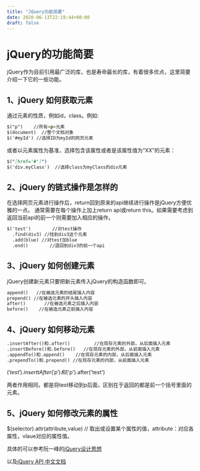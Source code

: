 ```yaml
---
title: "JQuery功能简要"
date: 2020-06-13T22:19:44+08:00
draft: false
---
```

# jQuery的功能简要

jQuery作为目前引用最广泛的库，也是寿命最长的库，有着很多优点，这里简要介绍一下它的一些功能。

## 1、jQuery 如何获取元素

通过元素的性质，例如id，class。例如:

```markdown
$("p")    //所有<p>元素
$(document)  //整个文档对象
$('#myId') //选择ID为myId的网页元素
```

或者以元素属性为基准，选择包含该属性或者是该属性值为“XX”的元素：

```markdown
$("[href='#']")
$('div.myClass')  //选择class为myClass的div元素
```

## 2、jQuery 的链式操作是怎样的

在选择网页元素进行操作后，return回到原来的api继续进行操作是jQuery方便优雅的一点。
通常需要在每个操作上加上return api或return this。如果需要考虑到返回当前api的前一个则需要加入相应的操作。

```markdown
$('test')        //对test操作
  .find(div3) //找到div3这个元素
  .add(blue) //对test加blue
  .end()        //退回到div3的前一个api
```

## 3、jQuery 如何创建元素

jQuery创建新元素只要把新元素传入jQuery的构造函数即可。

```markdown
append()   //在被选元素的结尾插入内容
prepend() //在被选元素的开头插入内容
after()       //在被选元素之后插入内容
before()    //在被选元素之前插入内容
```

## 4、jQuery 如何移动元素

```markdown
.insertAfter()和.after()         //在现存元素的外部，从后面插入元素
.insertBefore()和.before()   //在现存元素的外部，从前面插入元素
.appendTo()和.append()    //在现存元素的内部，从后面插入元素
.prependTo()和.prepend() //在现存元素的内部，从前面插入元素
```
$('test').inserttAfter('p')和$('p').after('test')

两者作用相同，都是将test移动到p后面，区别在于返回的都是前一个括号里面的元素。

## 5、jQuery 如何修改元素的属性

$(selector).attr(attribute,value)  // 取出或设置某个属性的值，attribute：对应各属性，vlaue对应的属性值。


具体的可以参考阮一峰的[jQuery设计思想](http://www.ruanyifeng.com/blog/2011/07/jquery_fundamentals.html "jQuery设计思想")

以及[jQuery API 中文文档](https://www.jquery123.com/ "jQuery API 中文文档")

